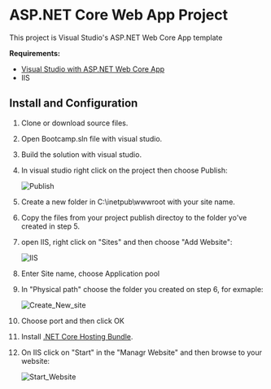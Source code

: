 # ASP.NET Core Web App Project

This project is Visual Studio's ASP.NET Web Core App  template

**Requirements:**

* [Visual Studio with ASP.NET Web Core App](https://visualstudio.microsoft.com/downloads/)
* IIS


## Install and Configuration

1. Clone or download source files.
2. Open Bootcamp.sln file with visual studio.
3. Build the solution with visual studio.
4. In visual studio right click on the project then choose Publish:

      ![Publish](https://user-images.githubusercontent.com/31624835/157645667-7f92f556-97ee-43c3-b619-6b2146308155.png)

5. Create a new folder in C:\inetpub\wwwroot with your site name.
6.  Copy the files from your project publish directoy to the folder yo've created in step 5.

7. open IIS, right click on "Sites" and then choose "Add Website":

      ![IIS](https://user-images.githubusercontent.com/31624835/157647552-3a3d51b1-3b2c-46b0-9685-b1fb8dac8136.png)
     
8. Enter Site name, choose Application pool
9. In "Physical path" choose the folder you created on step 6, for exmaple:

      ![Create_New_site](https://user-images.githubusercontent.com/31624835/157650033-0d98407e-767b-4a53-bf7d-a4ff9a85b598.png)

10. Choose port and then click OK
11. Install [.NET Core Hosting Bundle](https://dotnet.microsoft.com/permalink/dotnetcore-current-windows-runtime-bundle-installer).
12. On IIS click on "Start" in the "Managr Website" and then browse to your website:

      ![Start_Website](https://user-images.githubusercontent.com/31624835/157652620-69f8a393-5cfa-4201-a6ee-6d73208d68e8.png)








